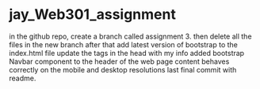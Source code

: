 # jay_Web301_assignment
in the github repo, create a branch called assignment 3. 
then delete all the files in the new branch
after that add latest version of bootstrap to the index.html file
update the tags in the head with my info
added bootstrap Navbar component to the header of the web page 
content behaves correctly on the mobile and desktop resolutions 
last final commit with readme.
